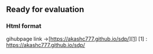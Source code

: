 ## Ready for evaluation

### Html format
gihubpage link  ->[https://akashc777.github.io/sdp/][1]
[1] : https://akashc777.github.io/sdp/
